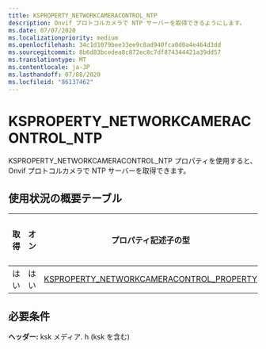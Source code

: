 ```yaml
---
title: KSPROPERTY_NETWORKCAMERACONTROL_NTP
description: Onvif プロトコルカメラで NTP サーバーを取得できるようにします。
ms.date: 07/07/2020
ms.localizationpriority: medium
ms.openlocfilehash: 34c1d1079bee33ee9c8ad940fca0d0a4e464d3dd
ms.sourcegitcommit: 8b6d83bcedea8c872ec8c7df874344421a39dd57
ms.translationtype: MT
ms.contentlocale: ja-JP
ms.lasthandoff: 07/08/2020
ms.locfileid: "86137462"
---
```

# <a name="ksproperty_networkcameracontrol_ntp"></a>KSPROPERTY_NETWORKCAMERACONTROL_NTP

KSPROPERTY_NETWORKCAMERACONTROL_NTP プロパティを使用すると、Onvif プロトコルカメラで NTP サーバーを取得できます。

## <a name="usage-summary-table"></a>使用状況の概要テーブル

| 取得 | オン | プロパティ記述子の型 | プロパティ値の型 |
|--|--|--|--|
| はい | はい | [KSPROPERTY_NETWORKCAMERACONTROL_PROPERTY](https://docs.microsoft.com/windows-hardware/drivers/stream/ne-ksmedia-ksproperty-networkcameracontrol-property) | LONG |

## <a name="requirements"></a>必要条件

**ヘッダー:** ksk メディア. h (ksk を含む)
